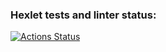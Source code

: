 ### Hexlet tests and linter status:
[![Actions Status](https://github.com/0LuMinix0/python-project-49/actions/workflows/hexlet-check.yml/badge.svg)](https://github.com/0LuMinix0/python-project-49/actions)